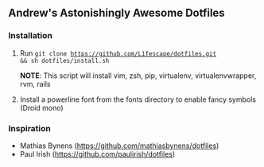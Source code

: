 ## Andrew's Astonishingly Awesome Dotfiles

### Installation
1. Run <code>git clone https://github.com/L1fescape/dotfiles.git && sh dotfiles/install.sh</code>
    <p><b>NOTE</b>: This script will install vim, zsh, pip, virtualenv, virtualenvwrapper, rvm, rails</p>
2. Install a powerline font from the fonts directory to enable fancy symbols (Droid mono)

### Inspiration
* Mathias Bynens (https://github.com/mathiasbynens/dotfiles)
* Paul Irish (https://github.com/paulirish/dotfiles)
